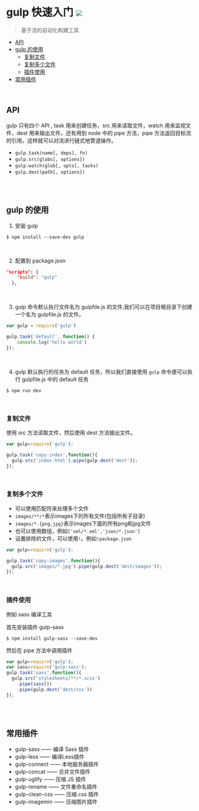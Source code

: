 gulp 快速入门 ![](https://img.shields.io/npm/l/whistle.svg?style=flat-square) 
=== 

> 基于流的自动化构建工具

<!-- TOC -->

- [API](#api)
- [gulp 的使用](#gulp-的使用)
    - [复制文件](#复制文件)
    - [复制多个文件](#复制多个文件)
    - [插件使用](#插件使用)
- [常用插件](#常用插件)

<!-- /TOC -->

<br>

## API
gulp 只有四个 API , task 用来创建任务，src 用来读取文件，watch 用来监视文件，dest 用来输出文件。还有用到 node 中的 pipe 方法，pipe 方法返回目标流的引用，这样就可以对流进行链式地管道操作。
- `gulp.task(name[, deps], fn)`
- `gulp.src(globs[, options])`
- `gulp.watch(glob[, opts], tasks)`
- `gulp.dest(path[, options])`

<br>
<br>

## gulp 的使用

1. 安装 gulp 
```
$ npm install --save-dev gulp
```

<br>

2. 配置到 package.json
```json
"scripts": {
    "build": "gulp"
  },
```

<br>

3. gulp 命令默认执行文件名为 gulpfile.js 的文件,我们可以在项目根目录下创建一个名为 gulpfile.js 的文件。
```javascript
var gulp = require('gulp')

gulp.task('default', function() {
    console.log('hello world')
});
```

<br>

4. gulp 默认执行的任务为 default 任务，所以我们直接使用 `gulp` 命令便可以执行 gulpfile.js 中的 default 任务
```
$ npm run dev
```

<br>

### 复制文件
使用 src 方法读取文件，然后使用 dest 方法输出文件。
```javascript
var gulp=require('gulp');

gulp.task('copy-index',function(){
  gulp.src('index.html').pipe(gulp.dest('dest'));
});
```

<br>

### 复制多个文件
- 可以使用匹配符来处理多个文件
- `images/**/*`表示images下的所有文件(包括所有子目录)
- `images/*.{png,jpg}`表示images下面的所有png和jpg文件
- 也可以使用数组，例如`['xml/*.xml','json/*.json']`
- 设置排除的文件，可以使用`!`。例如`!package.json`
```javascript
var gulp=require('gulp');

gulp.task('copy-images',function(){
  gulp.src('images/*.jpg').pipe(gulp.dest('dest/images'));
});
```

<br>

### 插件使用
例如 sass 编译工具

首先安装插件 gulp-sass
```
$ npm install gulp-sass --save-dev
```
然后在 pipe 方法中调用插件

```javascript
var gulp=require('gulp');
var sass=require('gulp-sass');
gulp.task('sass',function(){
  gulp.src('stylesheets/**/*.scss')
    .pipe(sass())
    .pipe(gulp.dest('dest/css'))
});
```

<br>
<br>

## 常用插件

- gulp-sass —— 编译 Sass 插件
- gulp-less —— 编译Less插件
- gulp-connect —— 本地服务器插件
- gulp-concat —— 合并文件插件
- gulp-uglify —— 压缩 JS 插件
- gulp-rename —— 文件重命名插件
- gulp-clean-css —— 压缩 css 插件
- gulp-imagemin —— 压缩图片插件
